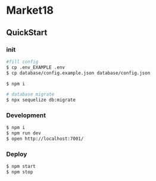 # Market18



## QuickStart

### init
```bash
#fill config
$ cp .env_EXAMPLE .env 
$ cp database/config.example.json database/config.json

$ npm i

# database migrate
$ npx sequelize db:migrate
```



### Development

```bash
$ npm i
$ npm run dev
$ open http://localhost:7001/
```

### Deploy

```bash
$ npm start
$ npm stop
```
